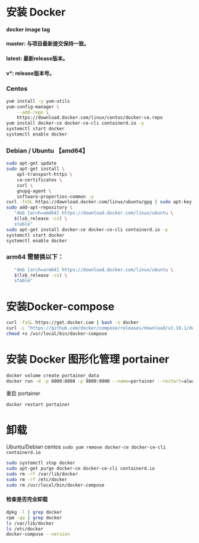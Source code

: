 # 安装 Docker

#### docker image tag
#### master: 与项目最新提交保持一致。

#### latest: 最新release版本。

#### v*: release版本号。

### Centos
```bash
yum install -y yum-utils
yum-config-manager \
    --add-repo \
    https://download.docker.com/linux/centos/docker-ce.repo
yum install docker-ce docker-ce-cli containerd.io -y
systemctl start docker
systemctl enable docker
```

### Debian / Ubuntu 【amd64】
```bash
sudo apt-get update
sudo apt-get install \
    apt-transport-https \
    ca-certificates \
    curl \
    gnupg-agent \
    software-properties-common -y
curl -fsSL https://download.docker.com/linux/ubuntu/gpg | sudo apt-key add -
sudo add-apt-repository \
   "deb [arch=amd64] https://download.docker.com/linux/ubuntu \
   $(lsb_release -cs) \
   stable"
sudo apt-get install docker-ce docker-ce-cli containerd.io -y
systemctl start docker
systemctl enable docker
```

### arm64 需替换以下：
```bash
   "deb [arch=arm64] https://download.docker.com/linux/ubuntu \
   $(lsb_release -cs) \
   stable"
```

# 安装Docker-compose
```bash
curl -fsSL https://get.docker.com | bash -s docker
curl -L "https://github.com/docker/compose/releases/download/v2.19.1/docker-compose-$(uname -s)-$(uname -m)" -o /usr/local/bin/docker-compose
chmod +x /usr/local/bin/docker-compose
```

# 安装 Docker 图形化管理 portainer
```bash
docker volume create portainer_data
docker run -d -p 8000:8000 -p 9000:9000 --name=portainer --restart=always -v /var/run/docker.sock:/var/run/docker.sock -v portainer_data:/data portainer/portainer-ce
```
重启 portainer
```bash
docker restart portainer
```

# 卸载  

Ubuntu/Debian  centos `sudo yum remove docker-ce docker-ce-cli containerd.io
`
```bash
sudo systemctl stop docker
sudo apt-get purge docker-ce docker-ce-cli containerd.io
sudo rm -rf /var/lib/docker
sudo rm -rf /etc/docker
sudo rm /usr/local/bin/docker-compose
```
#### 检查是否完全卸载
```bash
dpkg -l | grep docker
rpm -qa | grep docker
ls /var/lib/docker
ls /etc/docker
docker-compose --version
```
